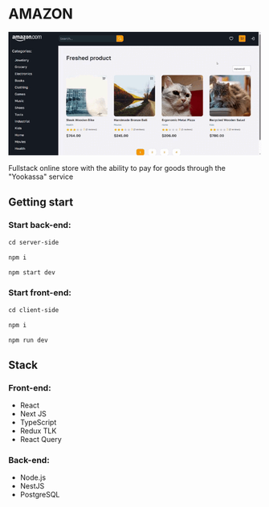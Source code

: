 # AMAZON
![](/demo.gif)

Fullstack online store with the ability to pay for goods through the "Yookassa" service
## Getting start
### Start back-end:
``` 
cd server-side  
```
``` 
npm i
```
``` 
npm start dev
```

### Start front-end:
``` 
cd client-side 
```
``` 
npm i
```
``` 
npm run dev
```


## Stack
### Front-end:
- React
- Next JS
- TypeScript
- Redux TLK
- React Query

### Back-end:
- Node.js
- NestJS
- PostgreSQL
